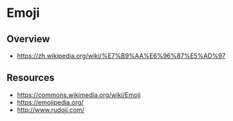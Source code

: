 # Emoji

## Overview

- https://zh.wikipedia.org/wiki/%E7%B9%AA%E6%96%87%E5%AD%97

## Resources

- https://commons.wikimedia.org/wiki/Emoji
- https://emojipedia.org/
- http://www.rudoji.com/
